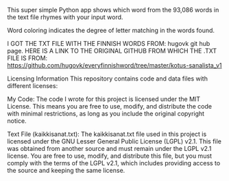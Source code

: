 This super simple Python app shows which word from the 93,086 words in the text file rhymes with your input word.

Word coloring indicates the degree of letter matching in the words found.



I GOT THE TXT FILE WITH THE FINNISH WORDS FROM:
hugovk git hub page.
HERE IS A LINK TO THE ORIGINAL GITHUB FROM WHICH THE .TXT FILE IS FROM:
https://github.com/hugovk/everyfinnishword/tree/master/kotus-sanalista_v1



Licensing Information
This repository contains code and data files with different licenses:

My Code: The code I wrote for this project is licensed under the MIT License. This means you are free to use, modify, and distribute the code with minimal restrictions, as long as you include the original copyright notice.

Text File (kaikkisanat.txt): The kaikkisanat.txt file used in this project is licensed under the GNU Lesser General Public License (LGPL) v2.1. This file was obtained from another source and must remain under the LGPL v2.1 license. You are free to use, modify, and distribute this file, but you must comply with the terms of the LGPL v2.1, which includes providing access to the source and keeping the same license.
